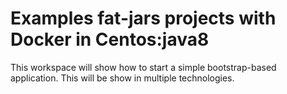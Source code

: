# Examples fat-jars projects with Docker in Centos:java8
This workspace will show how to start a simple bootstrap-based application. This will be show in multiple technologies.

